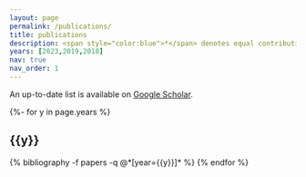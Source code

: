 ```yaml
---
layout: page
permalink: /publications/
title: publications
description: <span style="color:blue">*</span> denotes equal contribution
years: [2023,2019,2018]
nav: true
nav_order: 1
---
```


An up-to-date list is available on [Google Scholar](https://scholar.google.com/citations?user=XCaHtRUAAAAJ&hl=en).

<!-- _pages/publications.md -->
<div class="publications">

{%- for y in page.years %}
  <h2 class="year">{{y}}</h2>
  {% bibliography -f papers -q @*[year={{y}}]* %}
{% endfor %}

</div>
